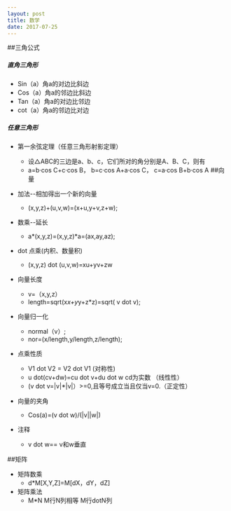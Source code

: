 ```yaml
---
layout: post
title: 数学
date: 2017-07-25
---
```

##三角公式
##### 直角三角形
- Sin（a）角a的对边比斜边
- Cos（a）角a的邻边比斜边
- Tan（a）角a的对边比邻边
- cot（a）角a的邻边比对边
##### 任意三角形
- 第一余弦定理（任意三角形射影定理）
	- 设△ABC的三边是a、b、c，它们所对的角分别是A、B、C，则有
	- a=b·cos C+c·cos B， b=c·cos A+a·cos C， c=a·cos B+b·cos A
##向量
- 加法--相加得出一个新的向量
	- (x,y,z)+(u,v,w)=(x+u,y+v,z+w);
- 数乘--延长
	- a*(x,y,z)=(x,y,z)*a=(ax,ay,az);
- dot 点乘(内积、数量积)
	- (x,y,z) dot (u,v,w)=xu+yv+zw
- 向量长度
	- v=（x,y,z）
	- length=sqrt(x*x+y*y+z*z)=sqrt( v dot v);
- 向量归一化
	- normal（v）;
	- nor=(x/length,y/length,z/length);
- 点乘性质
	- V1 dot V2 = V2 dot V1 (对称性)
	- u dot(cv+dw)=cu dot v+du dot w   cd为实数 （线性性）
	- (v dot v=|v|*|v|）>=0,且等号成立当且仅当v=0.（正定性）

- 向量的夹角
	- Cos(a)=(v dot w)/(|v||w|)
- 注释
	- v dot w== v和w垂直

##矩阵
- 矩阵数乘
	- d*M[X,Y,Z]=M[dX，dY，dZ]
- 矩阵乘法
	- M*N M行N列相等 M行dotN列
	

	
	